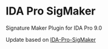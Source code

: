 # IDA Pro SigMaker
Signature Maker Plugin for IDA Pro 9.0

Update based on [IDA-Pro-SigMaker](https://github.com/A200K/IDA-Pro-SigMaker)

